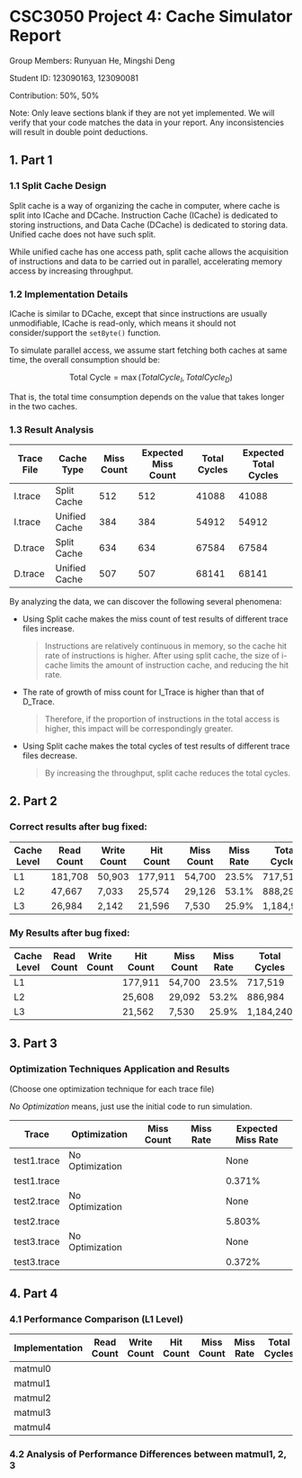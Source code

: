 # CSC3050 Project 4: Cache Simulator Report

Group Members: Runyuan He, Mingshi Deng

Student ID: 123090163, 123090081

Contribution: 50%, 50%

Note: Only leave sections blank if they are not yet implemented. We will verify that your code matches the data in your report. Any inconsistencies will result in double point deductions.


## 1. Part 1


### 1.1 Split Cache Design

Split cache is a way of organizing the cache in computer, where cache is split into ICache and DCache. Instruction Cache (ICache) is dedicated to storing instructions, and Data Cache (DCache) is dedicated to storing data. Unified cache does not have such split.

While unified cache has one access path, split cache allows the acquisition of instructions and data to be carried out in parallel, accelerating memory access by increasing throughput.

### 1.2 Implementation Details

ICache is similar to DCache, except that since instructions are usually unmodifiable, ICache is read-only, which means it should not consider/support the $\texttt{setByte()}$ function.

To simulate parallel access, we assume start fetching both caches at same time, the overall consumption should be:

$$
\text{Total Cycle} = \max (TotalCycle_{I}, TotalCycle_{D})
$$

That is, the total time consumption depends on the value that takes longer in the two caches.

### 1.3 Result Analysis

| Trace File | Cache Type    | Miss Count | Expected Miss Count | Total Cycles | Expected Total Cycles |
| ---------- | ------------- | ---------- | ------------------- | ------------ | --------------------- |
| I.trace    | Split Cache   |     512    |         512         |    41088     |    41088              |
| I.trace    | Unified Cache |     384    |         384         |    54912     |    54912              |
| D.trace    | Split Cache   |     634    |         634         |    67584     |    67584              |
| D.trace    | Unified Cache |     507    |         507         |    68141     |    68141              |

By analyzing the data, we can discover the following several phenomena:

* Using Split cache makes the miss count of test results of different trace files increase.

  > Instructions are relatively continuous in memory, so the cache hit rate of instructions is higher. After using split cache, the size of i-cache limits the amount of instruction cache, and reducing the hit rate.

* The rate of growth of miss count for I_Trace is higher than that of D_Trace.

  > Therefore, if the proportion of instructions in the total access is higher, this impact will be correspondingly greater.

* Using Split cache makes the total cycles of test results of different trace files decrease.

  > By increasing the throughput, split cache reduces the total cycles.


## 2. Part 2

### Correct results after bug fixed:

| Cache Level | Read Count | Write Count | Hit Count | Miss Count | Miss Rate | Total Cycles |
|-------|-----------|------------|----------|------------|-----------|--------------|
| L1    | 181,708   | 50,903     | 177,911  | 54,700     | 23.5%     | 717,519      |
| L2    | 47,667    | 7,033      | 25,574   | 29,126     | 53.1%     | 888,292      |
| L3    | 26,984    | 2,142      | 21,596   | 7,530      | 25.9%     | 1,184,920    |

### My Results after bug fixed:

| Cache Level | Read Count | Write Count | Hit Count | Miss Count | Miss Rate | Total Cycles |
| ----------- | ---------- | ----------- | --------- | ---------- | --------- | ------------ |
| L1          |            |             | 177,911   | 54,700     | 23.5%     | 717,519      |
| L2          |            |             | 25,608    | 29,092     | 53.2%     | 886,984      |
| L3          |            |             | 21,562    | 7,530      | 25.9%     | 1,184,240    |


## 3. Part 3

### Optimization Techniques Application and Results
(Choose one optimization technique for each trace file)

*No Optimization* means, just use the initial code to run simulation.

| Trace       | Optimization    | Miss Count | Miss Rate | Expected Miss Rate |
| ----------- | --------------- | ---------- | --------- | ------------------ |
| test1.trace | No Optimization |            |           |       None         |
| test1.trace |                 |            |           |     0.371%         |
| test2.trace | No Optimization |            |           |       None         |
| test2.trace |                 |            |           |    5.803%          |
| test3.trace | No Optimization |            |           |       None         |
| test3.trace |                 |            |           |   0.372%           |


## 4. Part 4

### 4.1 Performance Comparison (L1 Level)

| Implementation | Read Count | Write Count | Hit Count | Miss Count | Miss Rate | Total Cycles |
|----------------|------------|-------------|-----------|------------|-----------|--------------|
| matmul0 |         |         |         |           |         |         |
| matmul1 |         |         |         |           |         |         |
| matmul2 |         |         |         |           |         |         |
| matmul3 |         |         |         |           |         |         |
| matmul4 |         |         |         |           |         |         |

### 4.2 Analysis of Performance Differences between matmul1, 2, 3
